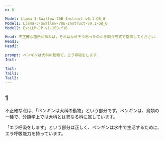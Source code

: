 ```yaml
---
n: 6

Model: Llama-3-Swallow-70B-Instruct-v0.1-Q8_0
Model1: Llama-3-Swallow-70B-Instruct-v0.1-Q8_0
Model2: EvoLLM-JP-v1-10B-f16

Head: 不正確な箇所があれば，それはなぜそう思ったのかを問う形式で指摘してください．
Head1: 
Head2: 

prompt: ペンギンは犬科の動物で，エラ呼吸をします．
Init: 

Tail: 
Tail1: 
Tail2: 
---
```


## 1
不正確な点は、「ペンギンは犬科の動物」という部分です。ペンギンは、鳥類の一種で、分類学上では犬科とは異なる科に属しています。

「エラ呼吸をします」という部分は正しく、ペンギンは水中で生活するために、エラ呼吸能力を持っています。
